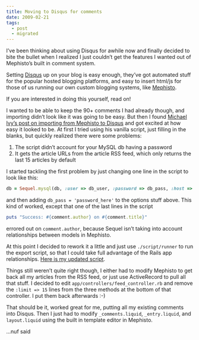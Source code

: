 ```yaml
---
title: Moving to Disqus for comments
date: 2009-02-21
tags:
  - post
  - migrated
---
```


I’ve been thinking about using Disqus for awhile now and finally decided to bite the bullet when I realized I just couldn’t get the features I wanted out of Mephisto’s built in comment system.

Setting [Disqus](http://disqus.com) up on your blog is easy enough, they’ve got automated stuff for the popular hosted blogging platforms, and easy to insert html/js for those of us running our own custom blogging systems, like [Mephisto](http://mephistoblog.com).

If you are interested in doing this yourself, read on!

I wanted to be able to keep the 90+ comments I had already though, and importing didn’t look like it was going to be easy. But then I found [Michael Ivy’s post on importing from Mephisto to Disqus](http://gweezlebur.com/2009/01/05/mephisto-to-disqus.html) and got excited at how easy it looked to be. At first I tried using his vanilla script, just filling in the blanks, but quickly realized there were some problems:

1. The script didn’t account for your MySQL db having a password
2. It gets the article URLs from the article RSS feed, which only returns the last 15 articles by default

I started tackling the first problem by just changing one line in the script to look like this:

```ruby
db = Sequel.mysql(db, :user => db_user, :password => db_pass, :host => 'localhost')
```

and then adding `db_pass = 'password_here'` to the options stuff above. This kind of worked, except that one of the last lines in the script

```ruby
puts "Success: #{comment.author} on #{comment.title}"
```

errored out on `comment.author`, because Sequel isn’t taking into account relationships between models in Mephisto.

At this point I decided to rework it a little and just use `./script/runner` to run the export script, so that I could take full advantage of the Rails app relationships. [Here is my updated script](http://gist.github.com/68198).

Things still weren’t quite right though, I either had to modify Mephisto to get back all my articles from the RSS feed, or just use ActiveRecord to pull all that stuff. I decided to edit `app/controllers/feed_controller.rb` and remove the `:limit => 15` lines from the three methods at the bottom of that controller. I put them back afterwards :-)

That should be it, worked great for me, putting all my existing comments into Disqus. Then I just had to modify `_comments.liquid`, `_entry.liquid`, and `layout.liquid` using the built in template editor in Mephisto.

…nuf said

